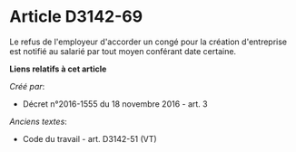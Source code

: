 # Article D3142-69

Le refus de l'employeur d'accorder un congé pour la création d'entreprise est notifié au salarié par tout moyen conférant
date certaine.

**Liens relatifs à cet article**

_Créé par_:

  - Décret n°2016-1555 du 18 novembre 2016 - art. 3

_Anciens textes_:

  - Code du travail - art. D3142-51 (VT)
